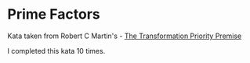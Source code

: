 
# Prime Factors

Kata taken from Robert C Martin's - [The Transformation Priority Premise](https://www.youtube.com/watch?v=B93QezwTQpI)

I completed this kata 10 times.
